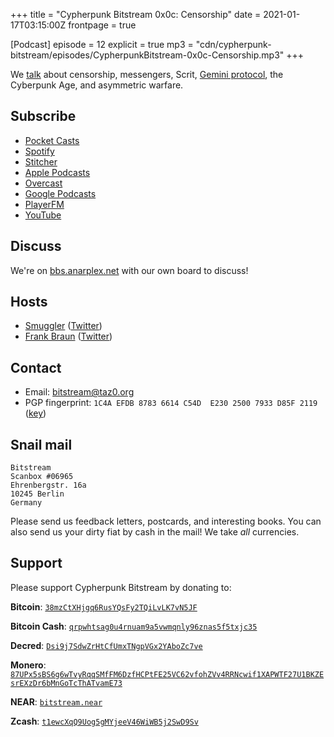 +++
title = "Cypherpunk Bitstream 0x0c: Censorship"
date = 2021-01-17T03:15:00Z
frontpage = true

[Podcast]
episode = 12
explicit = true
mp3 = "cdn/cypherpunk-bitstream/episodes/CypherpunkBitstream-0x0c-Censorship.mp3"
+++

We [talk](https://cdn.anarplex.net/cdn/cypherpunk-bitstream/episodes/CypherpunkBitstream-0x0c-Censorship.mp3) about censorship, messengers, Scrit, [Gemini protocol](https://gemini.circumlunar.space/), the Cyberpunk Age, and asymmetric warfare.

Subscribe
---------

- [Pocket Casts](https://pca.st/5ytdtii7)
- [Spotify](https://open.spotify.com/show/3o97A7VYhX2lDKyktXXsBG)
- [Stitcher](https://www.stitcher.com/podcast/cypherpunk-bitstream)
- [Apple Podcasts](https://podcasts.apple.com/us/podcast/cypherpunk-bitstream/id1488466327)
- [Overcast](https://overcast.fm/itunes1488466327/cypherpunk-bitstream)
- [Google Podcasts](https://podcasts.google.com/?feed=aHR0cHM6Ly90YXowLm9yZy9iaXRzdHJlYW0vaW5kZXgueG1s)
- [PlayerFM](https://player.fm/series/cypherpunk-bitstream)
- [YouTube](https://www.youtube.com/c/TAZ0Transmissions)

Discuss
-------

We're on [bbs.anarplex.net](https://bbs.anarplex.net/) with our own board to discuss!

Hosts
-----

-   [Smuggler](https://opaque.link) ([Twitter](https://twitter.com/TheRealSmuggler))
-   [Frank Braun](https://frankbraun.org) ([Twitter](https://twitter.com/thefrankbraun))

Contact
-------

-   Email: <bitstream@taz0.org>
-   PGP fingerprint: `1C4A EFDB 8783 6614 C54D  E230 2500 7933 D85F 2119` ([key](../../key/bitstream.asc))

Snail mail
----------

```
Bitstream
Scanbox #06965
Ehrenbergstr. 16a
10245 Berlin
Germany
```

Please send us feedback letters, postcards, and interesting books. You can also send us your dirty fiat by cash in the mail! We take _all_ currencies.

Support
-------

Please support Cypherpunk Bitstream by donating to:

**Bitcoin**: [`38mzCtXHjgq6RusYQsFy2TQiLvLK7vN5JF`](bitcoin://38mzCtXHjgq6RusYQsFy2TQiLvLK7vN5JF)

**Bitcoin Cash**: [`qrpwhtsag0u4rnuam9a5vwmqnly96znas5f5txjc35`](bitcoincash://qrpwhtsag0u4rnuam9a5vwmqnly96znas5f5txjc35)

**Decred**: [`Dsi9j7SdwZrHtCfUmxTNgpVGx2YAboZc7ve`](decred://Dsi9j7SdwZrHtCfUmxTNgpVGx2YAboZc7ve)

**Monero**: [`87UPx5sBS6g6wTvyRqqSMfFM6DzfHCPtFE25VC62vfohZVv4RRNcwif1XAPWTF27U1BKZEsrEXzDr6bMnGoTcThATvamE73`](monero://87UPx5sBS6g6wTvyRqqSMfFM6DzfHCPtFE25VC62vfohZVv4RRNcwif1XAPWTF27U1BKZEsrEXzDr6bMnGoTcThATvamE73)

**NEAR**: [`bitstream.near`](near://bitstream.near)

**Zcash**: [`t1ewcXqQ9Uog5gMYjeeV46WiWB5j2SwD9Sv`](zcash://t1ewcXqQ9Uog5gMYjeeV46WiWB5j2SwD9Sv)

